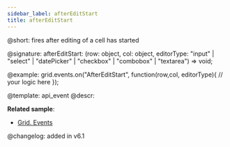 ```yaml
---
sidebar_label: afterEditStart
title: afterEditStart
---          
```


@short: fires after editing of a cell has started

@signature: afterEditStart: (row: object, col: object, editorType: "input" | "select" | "datePicker" | "checkbox" | "combobox" | "textarea") => void;
	
<!-- @params:
- row			object		an object with a row configuration
- col		object		an object with a column configuration
- editorType	string		the type of a cell editor:"input", "select", "datePicker", "checkbox", "combobox" -->


@example:
grid.events.on("AfterEditStart", function(row,col, editorType){
	// your logic here
});


@template:	api_event
@descr:


	

**Related sample**:
- [Grid. Events](https://snippet.dhtmlx.com/9zeyp4ds)

@changelog: added in v6.1

